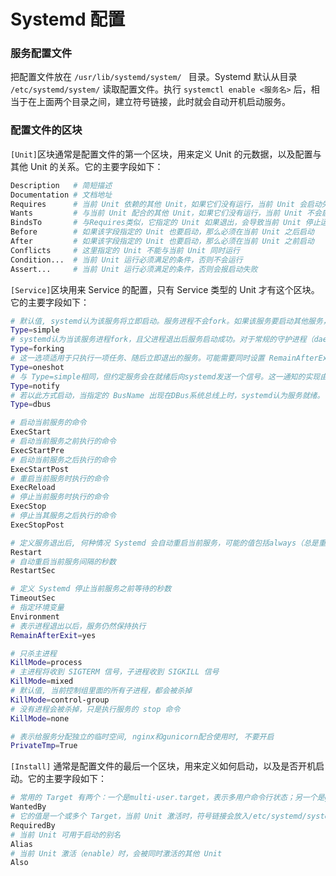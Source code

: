 # Systemd 配置

### 服务配置文件

把配置文件放在 `/usr/lib/systemd/system/ ` 目录。Systemd 默认从目录 `/etc/systemd/system/` 读取配置文件。执行 `systemctl enable <服务名>` 后，相当于在上面两个目录之间，建立符号链接，此时就会自动开机启动服务。

### 配置文件的区块

`[Unit]`区块通常是配置文件的第一个区块，用来定义 Unit 的元数据，以及配置与其他 Unit 的关系。它的主要字段如下：

```bash
Description   # 简短描述
Documentation # 文档地址
Requires      # 当前 Unit 依赖的其他 Unit，如果它们没有运行，当前 Unit 会启动失败
Wants         # 与当前 Unit 配合的其他 Unit，如果它们没有运行，当前 Unit 不会启动失败
BindsTo       # 与Requires类似，它指定的 Unit 如果退出，会导致当前 Unit 停止运行
Before        # 如果该字段指定的 Unit 也要启动，那么必须在当前 Unit 之后启动
After         # 如果该字段指定的 Unit 也要启动，那么必须在当前 Unit 之前启动
Conflicts     # 这里指定的 Unit 不能与当前 Unit 同时运行
Condition...  # 当前 Unit 运行必须满足的条件，否则不会运行
Assert...     # 当前 Unit 运行必须满足的条件，否则会报启动失败
```

`[Service]`区块用来 Service 的配置，只有 Service 类型的 Unit 才有这个区块。它的主要字段如下：

```bash
# 默认值, systemd认为该服务将立即启动。服务进程不会fork。如果该服务要启动其他服务，不要使用此类型启动，除非该服务是socket激活型。
Type=simple
# systemd认为当该服务进程fork，且父进程退出后服务启动成功。对于常规的守护进程（daemon），除非你确定此启动方式无法满足需求，使用此类型启动即可。使用此启动类型应同时指定 PIDFile=，以便systemd能够跟踪服务的主进程。
Type=forking
# 这一选项适用于只执行一项任务、随后立即退出的服务。可能需要同时设置 RemainAfterExit=yes使得systemd在服务进程退出之后仍然认为服务处于激活状态
Type=oneshot
# 与 Type=simple相同，但约定服务会在就绪后向systemd发送一个信号。这一通知的实现由 libsystemd-daemon.so提供。
Type=notify
# 若以此方式启动，当指定的 BusName 出现在DBus系统总线上时，systemd认为服务就绪。
Type=dbus

# 启动当前服务的命令
ExecStart
# 启动当前服务之前执行的命令
ExecStartPre
# 启动当前服务之后执行的命令
ExecStartPost
# 重启当前服务时执行的命令
ExecReload
# 停止当前服务时执行的命令
ExecStop
# 停止当其服务之后执行的命令
ExecStopPost

# 定义服务退出后, 何种情况 Systemd 会自动重启当前服务，可能的值包括always（总是重启）、on-success(正常退出则重启)、on-failure(非正常退出后重启)、on-abnormal、on-abort、on-watchdog
Restart
# 自动重启当前服务间隔的秒数
RestartSec

# 定义 Systemd 停止当前服务之前等待的秒数
TimeoutSec
# 指定环境变量
Environment
# 表示进程退出以后，服务仍然保持执行
RemainAfterExit=yes

# 只杀主进程
KillMode=process
# 主进程将收到 SIGTERM 信号，子进程收到 SIGKILL 信号
KillMode=mixed
# 默认值, 当前控制组里面的所有子进程，都会被杀掉
KillMode=control-group
# 没有进程会被杀掉，只是执行服务的 stop 命令
KillMode=none

# 表示给服务分配独立的临时空间, nginx和gunicorn配合使用时, 不要开启
PrivateTmp=True
```

`[Install]` 通常是配置文件的最后一个区块，用来定义如何启动，以及是否开机启动。它的主要字段如下：

```bash
# 常用的 Target 有两个：一个是multi-user.target，表示多用户命令行状态；另一个是graphical.target，表示图形用户状态，它依赖于multi-user.target
WantedBy
# 它的值是一个或多个 Target，当前 Unit 激活时，符号链接会放入/etc/systemd/system目录下面以 Target 名 + .required后缀构成的子目录中
RequiredBy
# 当前 Unit 可用于启动的别名
Alias
# 当前 Unit 激活（enable）时，会被同时激活的其他 Unit
Also
```

